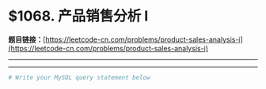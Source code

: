# $1068. 产品销售分析 I

**题目链接：**[https://leetcode-cn.com/problems/product-sales-analysis-i](https://leetcode-cn.com/problems/product-sales-analysis-i)

---

<Cards card="leetcode_1068_product-sales-analysis-i"></Cards>

---

```sh
# Write your MySQL query statement below
```